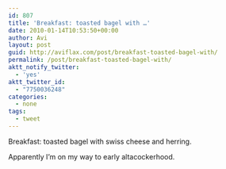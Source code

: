 ```yaml
---
id: 807
title: 'Breakfast: toasted bagel with …'
date: 2010-01-14T10:53:50+00:00
author: Avi
layout: post
guid: http://aviflax.com/post/breakfast-toasted-bagel-with/
permalink: /post/breakfast-toasted-bagel-with/
aktt_notify_twitter:
  - 'yes'
aktt_twitter_id:
  - "7750036248"
categories:
  - none
tags:
  - tweet
---
```

Breakfast: toasted bagel with swiss cheese and herring.

Apparently I&#8217;m on my way to early altacockerhood.